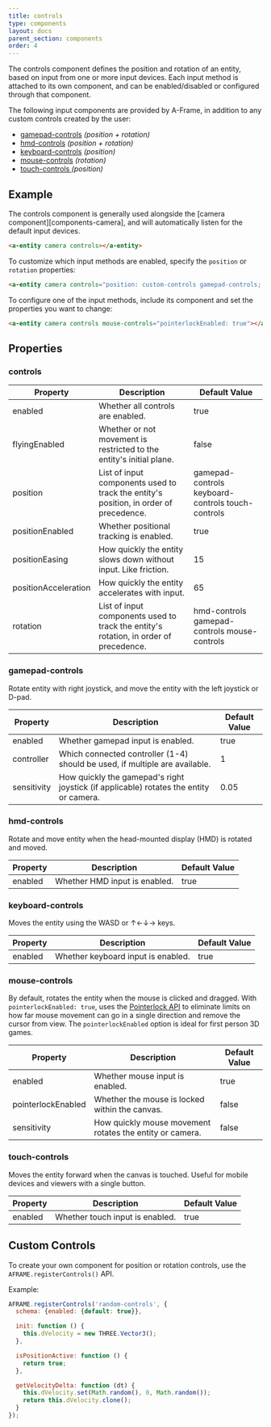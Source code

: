 ```yaml
---
title: controls
type: components
layout: docs
parent_section: components
order: 4
---
```


The controls component defines the position and rotation of an entity, based on input from one or more input devices. Each input method is attached to its own component, and can be enabled/disabled or configured through that component.

The following input components are provided by A-Frame, in addition to any custom controls created by the user:

* [gamepad-controls](#gamepad-controls) *(position + rotation)*
* [hmd-controls](#hmd-controls) *(position + rotation)*
* [keyboard-controls](#keyboard-controls) *(position)*
* [mouse-controls](#mouse-controls) *(rotation)*
* [touch-controls ](#touch-controls) *(position)*

## Example

The controls component is generally used alongside the [camera component][components-camera], and will automatically listen for the default input devices.

```html
<a-entity camera controls></a-entity>
```

To customize which input methods are enabled, specify the `position` or `rotation` properties:

```html
<a-entity camera controls="position: custom-controls gamepad-controls; rotation: hmd-controls;"></a-entity>
```

To configure one of the input methods, include its component and set the properties you want to change:

```html
<a-entity camera controls mouse-controls="pointerlockEnabled: true"></a-entity>
```

## Properties

### controls

| Property             | Description                                                                           | Default Value                                     |
|----------------------|---------------------------------------------------------------------------------------|----------------------------------------------------
| enabled              | Whether all controls are enabled.                                                     | true                                              |
| flyingEnabled        | Whether or not movement is restricted to the entity's initial plane.                  | false                                             |
| position             | List of input components used to track the entity's position, in order of precedence. | gamepad-controls keyboard-controls touch-controls |
| positionEnabled      | Whether positional tracking is enabled.                                               | true                                              |
| positionEasing       | How quickly the entity slows down without input. Like friction.                       | 15                                                |
| positionAcceleration | How quickly the entity accelerates with input.                                        | 65                                                |
| rotation             | List of input components used to track the entity's rotation, in order of precedence. | hmd-controls gamepad-controls mouse-controls      |

### gamepad-controls

Rotate entity with right joystick, and move the entity with the left joystick or D-pad.

| Property    | Description                                                                            | Default Value  |
|-------------|----------------------------------------------------------------------------------------|----------------|
| enabled     | Whether gamepad input is enabled.                                                      | true           |
| controller  | Which connected controller (1-4) should be used, if multiple are available.            | 1              |
| sensitivity | How quickly the gamepad's right joystick (if applicable) rotates the entity or camera. | 0.05           |

### hmd-controls

Rotate and move entity when the head-mounted display (HMD) is rotated and moved.

| Property | Description                   | Default Value |
|-------------|----------------------------|---------------|
| enabled  | Whether HMD input is enabled. | true          |

### keyboard-controls

Moves the entity using the WASD or ↑←↓→ keys.

| Property | Description                        | Default Value |
|----------|------------------------------------|---------------|
| enabled  | Whether keyboard input is enabled. | true          |

### mouse-controls

By default, rotates the entity when the mouse is clicked and dragged. With `pointerlockEnabled: true`, uses the [Pointerlock API](https://developer.mozilla.org/en-US/docs/Web/API/Pointer_Lock_API) to eliminate limits on how far mouse movement can go in a single direction and remove the cursor from view. The `pointerlockEnabled` option is ideal for first person 3D games.

| Property | Description                                                 | Default Value |
|----------|-------------------------------------------------------------|---------------|
| enabled  | Whether mouse input is enabled.                             | true          |
| pointerlockEnabled | Whether the mouse is locked within the canvas.    | false         |
| sensitivity | How quickly mouse movement rotates the entity or camera. | false         |

### touch-controls

Moves the entity forward when the canvas is touched. Useful for mobile devices and viewers with a single button.

| Property | Description                     | Default Value |
|----------|---------------------------------|---------------|
| enabled  | Whether touch input is enabled. | true          |

## Custom Controls

To create your own component for position or rotation controls, use the `AFRAME.registerControls()` API.

Example:

```js
AFRAME.registerControls('random-controls', {
  schema: {enabled: {default: true}},

  init: function () {
    this.dVelocity = new THREE.Vector3();
  },

  isPositionActive: function () {
    return true;
  },

  getVelocityDelta: function (dt) {
    this.dVelocity.set(Math.random(), 0, Math.random());
    return this.dVelocity.clone();
  }
});
```
